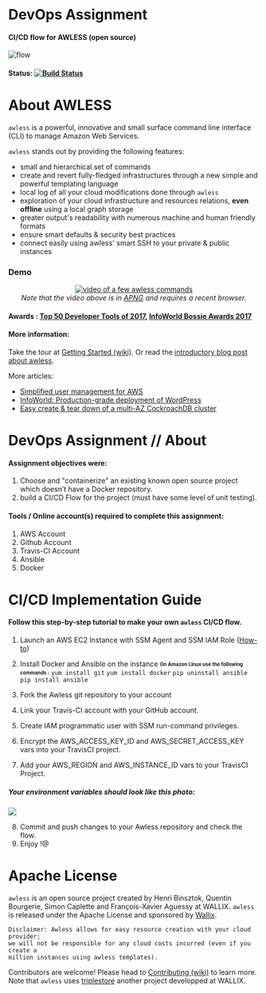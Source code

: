 

# DevOps Assignment
#### CI/CD flow for AWLESS (open source)
![flow](https://i.imgur.com/gijyL8w.png)

#### Status: [![Build Status](https://api.travis-ci.org/talkimhi/awless.svg?branch=master)](https://travis-ci.org/talkimhi/awless)

# About AWLESS
`awless` is a powerful, innovative and small surface command line interface (CLI) to manage Amazon Web Services.


`awless` stands out by providing the following features:

- small and hierarchical set of commands
- create and revert fully-fledged infrastructures through a new simple and powerful templating language
- local log of all your cloud modifications done through `awless`
- exploration of your cloud infrastructure and resources relations, **even offline** using a local graph storage
- greater output's readability with numerous machine and human friendly formats
- ensure smart defaults & security best practices
- connect easily using awless' smart SSH to your private & public instances

### Demo
<p align="center">
  <a href="https://raw.githubusercontent.com/wiki/wallix/awless/apng/awless-demo.png"><img src="https://raw.githubusercontent.com/wiki/wallix/awless/apng/awless-demo.png" alt="video of a few awless commands"></a>
<br/>
<em>Note that the video above is in <a href="https://en.wikipedia.org/wiki/APNG">APNG</a> and requires a recent browser.</em>
</p>

#### Awards : [Top 50 Developer Tools of 2017](https://stackshare.io/posts/top-developer-tools-2017), [InfoWorld Bossie Awards 2017](https://www.infoworld.com/article/3227920/cloud-computing/bossie-awards-2017-the-best-cloud-computing-software.html#slide12)
#### More information:
Take the tour at [Getting Started (wiki)](https://github.com/wallix/awless/wiki/Getting-Started).
Or read the [introductory blog post about awless](https://medium.com/@hbbio/awless-io-a-mighty-cli-for-aws-a0d48bdb59a4).

More articles:

   - [Simplified user management for AWS](https://medium.com/@awlessCLI/simplified-user-management-for-aws-6f828ccab387)
   - [InfoWorld: Production-grade deployment of WordPress](https://www.infoworld.com/article/3230547/cloud-computing/awless-tutorial-try-a-smarter-cli-for-aws.html)
   - [Easy create & tear down of a multi-AZ CockroachDB cluster](https://github.com/talkimhi/awless-templates/tree/master/cockroachdb)


# DevOps Assignment // About
#### Assignment objectives were:
1. Choose and "containerize" an existing known open source project which doesn’t have a Docker repository.
2. build a CI/CD Flow for the project (must have some level of unit testing).

#### Tools / Online account(s) required to complete this assignment:

1. AWS Account
2. Github Account
3. Travis-CI Account
4. Ansible
5. Docker


# CI/CD Implementation Guide

#### Follow this step-by-step tutorial to make your own `awless` CI/CD flow.

 1. Launch an AWS EC2 Instance with SSM Agent and SSM IAM Role ([How-to](https://docs.aws.amazon.com/systems-manager/latest/userguide/sysman-install-startup-linux.html))
 2. Install Docker and Ansible on the instance <sub><sup>**On Amazon Linux use the following commands :**</sup></sub>
  `yum install git`
  `yum install docker`
  `pip uninstall ansible`
  `pip install ansible`
  
3. Fork the Awless git repository to your account
4. Link your Travis-CI account with your GitHub account.
5. Create IAM programmatic user with SSM run-command privileges.
6. Encrypt the AWS_ACCESS_KEY_ID and AWS_SECRET_ACCESS_KEY vars into your TravisCI project.
7. Add your AWS_REGION and AWS_INSTANCE_ID vars to your TravisCI Project.

##### Your environment variables should look like this photo:
![](https://i.imgur.com/0IcGvZr.png)

8. Commit and push changes to your Awless repository and check the flow.
10. Enjoy !@


#  Apache License

`awless` is an open source project created by Henri Binsztok, Quentin Bourgerie, Simon Caplette and François-Xavier Aguessy at WALLIX.
`awless` is released under the Apache License and sponsored by [Wallix](https://github.com/wallix).

    Disclaimer: Awless allows for easy resource creation with your cloud provider;
    we will not be responsible for any cloud costs incurred (even if you create a
    million instances using awless templates).

Contributors are welcome! Please head to [Contributing (wiki)](https://github.com/wallix/awless/wiki/Contributing) to learn more.
Note that `awless` uses [triplestore](https://github.com/wallix/triplestore) another project developped at WALLIX.

